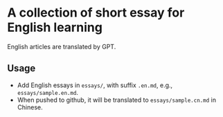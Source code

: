 # A collection of short essay for English learning

English articles are translated by GPT.

## Usage

- Add English essays in `essays/`, with suffix `.en.md`, e.g., `essays/sample.en.md`.
- When pushed to github, it will be translated to `essays/sample.cn.md` in Chinese.
